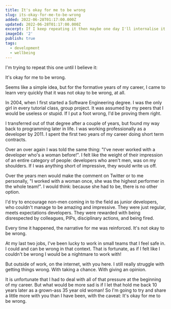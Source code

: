 ```yaml
---
title: It's okay for me to be wrong
slug: its-okay-for-me-to-be-wrong
added: 2022-06-28T01:17:00.000Z
updated: 2022-06-28T01:17:00.000Z
excerpt: If I keep repeating it then maybe one day I'll internalise it.
imageId: '2'
publish: true
tags:
  - development
  - wellbeing
---
```


I'm trying to repeat this one until I believe it:

It's okay for me to be wrong.

Seems like a simple idea, but for the formative years of my career, I came to learn very quickly that it was not okay to be wrong, at all. 

In 2004, when I first started a Software Engineering degree. I was the only girl in every tutorial class, group project. It was assumed by my peers that I would be useless or stupid. If I put a foot wrong, I'd be proving them right.

I transferred out of that degree after a couple of years, but found my way back to programming later in life. I was working professionally as a developer by 2011. I spent the first two years of my career doing short term contracts. 

Over an over again I was told the same thing: "I've never worked with a developer who's a woman before!". I felt like the weight of their impression of an entire category of people: developers who aren't men, was on my shoulders. If I was anything short of impressive, they would write us off. 

Over the years men would make the comment on Twitter or to me personally, "I worked with a woman once, she was the highest performer in the whole team!". I would think: because she had to be, there is no other option.

I'd try to encourage non-men coming in to the field as junior developers, who couldn't manage to be amazing and impressive. They were just regular, meets expectations developers. They were rewarded with being disrespected by colleagues, PIPs, disciplinary actions, and being fired. 

Every time it happened, the narrative for me was reinforced. It's not okay to be wrong.

At my last two jobs, I've been lucky to work in small teams that I feel safe in. I could and can be wrong in that context. That is fortunate, as if I felt like I couldn't be wrong I would be a nightmare to work with! 

But outside of work, on the internet, with you here. I still really struggle with getting things wrong. With taking a chance. With giving an opinion. 

It is unfortunate that I had to deal with all of that pressure at the beginning of my career. But what would be more sad is if I let that hold me back 10 years later as a grown-ass 35 year old woman! So I'm going to try and share a little more with you than I have been, with the caveat: It's okay for me to be wrong.
